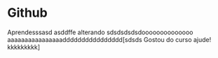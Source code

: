 # Github
Aprendesssasd
asddffe alterando
sdsdsdsdsdoooooooooooooo
aaaaaaaaaaaaaaaadddddddddddddddd[sdsds
Gostou do curso ajude! kkkkkkkkk]
